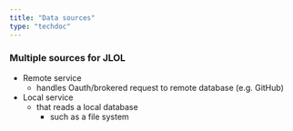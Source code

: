 ```yaml
---
title: "Data sources"
type: "techdoc"
---
```


### Multiple sources for JLOL
+ Remote service
    + handles Oauth/brokered request to remote database (e.g. GitHub)
+ Local service
    + that reads a local database
        + such as a file system
